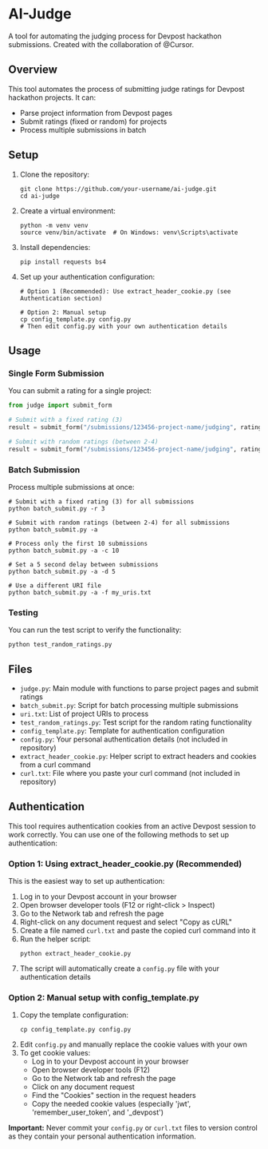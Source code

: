 # AI-Judge

A tool for automating the judging process for Devpost hackathon submissions. Created with the collaboration of @Cursor.

## Overview

This tool automates the process of submitting judge ratings for Devpost hackathon projects. It can:

- Parse project information from Devpost pages
- Submit ratings (fixed or random) for projects
- Process multiple submissions in batch

## Setup

1. Clone the repository:
   ```
   git clone https://github.com/your-username/ai-judge.git
   cd ai-judge
   ```

2. Create a virtual environment:
   ```
   python -m venv venv
   source venv/bin/activate  # On Windows: venv\Scripts\activate
   ```

3. Install dependencies:
   ```
   pip install requests bs4
   ```

4. Set up your authentication configuration:
   ```
   # Option 1 (Recommended): Use extract_header_cookie.py (see Authentication section)
   
   # Option 2: Manual setup
   cp config_template.py config.py
   # Then edit config.py with your own authentication details
   ```

## Usage

### Single Form Submission

You can submit a rating for a single project:

```python
from judge import submit_form

# Submit with a fixed rating (3)
result = submit_form("/submissions/123456-project-name/judging", ratings=3)

# Submit with random ratings (between 2-4)
result = submit_form("/submissions/123456-project-name/judging", ratings=None)
```

### Batch Submission

Process multiple submissions at once:

```
# Submit with a fixed rating (3) for all submissions
python batch_submit.py -r 3

# Submit with random ratings (between 2-4) for all submissions
python batch_submit.py -a

# Process only the first 10 submissions
python batch_submit.py -a -c 10

# Set a 5 second delay between submissions
python batch_submit.py -a -d 5

# Use a different URI file
python batch_submit.py -a -f my_uris.txt
```

### Testing

You can run the test script to verify the functionality:

```
python test_random_ratings.py
```

## Files

- `judge.py`: Main module with functions to parse project pages and submit ratings
- `batch_submit.py`: Script for batch processing multiple submissions
- `uri.txt`: List of project URIs to process
- `test_random_ratings.py`: Test script for the random rating functionality
- `config_template.py`: Template for authentication configuration
- `config.py`: Your personal authentication details (not included in repository)
- `extract_header_cookie.py`: Helper script to extract headers and cookies from a curl command
- `curl.txt`: File where you paste your curl command (not included in repository)

## Authentication

This tool requires authentication cookies from an active Devpost session to work correctly. 
You can use one of the following methods to set up authentication:

### Option 1: Using extract_header_cookie.py (Recommended)

This is the easiest way to set up authentication:

1. Log in to your Devpost account in your browser
2. Open browser developer tools (F12 or right-click > Inspect)
3. Go to the Network tab and refresh the page
4. Right-click on any document request and select "Copy as cURL"
5. Create a file named `curl.txt` and paste the copied curl command into it
6. Run the helper script:
   ```
   python extract_header_cookie.py
   ```
7. The script will automatically create a `config.py` file with your authentication details

### Option 2: Manual setup with config_template.py

1. Copy the template configuration:
   ```
   cp config_template.py config.py
   ```
2. Edit `config.py` and manually replace the cookie values with your own
3. To get cookie values:
   - Log in to your Devpost account in your browser
   - Open browser developer tools (F12)
   - Go to the Network tab and refresh the page
   - Click on any document request
   - Find the "Cookies" section in the request headers
   - Copy the needed cookie values (especially 'jwt', 'remember_user_token', and '_devpost')

**Important:** Never commit your `config.py` or `curl.txt` files to version control as they contain your personal authentication information.
